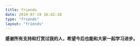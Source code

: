 ```yaml
---
title: friends
date: 2019-07-19 16:42:10
type: "friends"
layout: "friends"
---
```


**感谢所有支持和打赏过我的人，希望今后也能和大家一起学习进步。**
> 